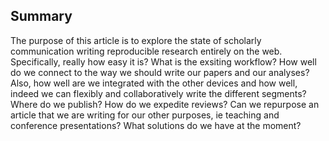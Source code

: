 ## Summary

The purpose of this article is to explore the state of scholarly communication writing reproducible research entirely on the web. Specifically, really how easy it is? What is the exsiting workflow? How well do we connect to the way we should write our papers and our analyses? Also, how well are we integrated with the other devices and how well, indeed we can flexibly and collaboratively write the different segments? Where do we publish? How do we expedite reviews? Can we repurpose an article that we are writing for our other purposes, ie teaching and conference presentations? What solutions do we have at the moment?


